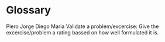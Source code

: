 # Glossary

Piero
Jorge
Diego
Maria
Validate a problem/excercise: Give the excercise/problem a rating bassed on how well formulated it is.
